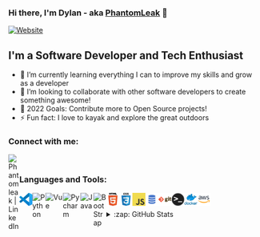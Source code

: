 ### Hi there, I'm Dylan - aka [PhantomLeak][website] 👋

[![Website](https://img.shields.io/website?label=dylanstocking.com&style=for-the-badge&url=https%3A%2F%2Fdylanstocking.com)](https://dylanstocking.com)

## I'm a Software Developer and Tech Enthusiast

- 🌱 I’m currently learning everything I can to improve my skills and grow as a developer
- 👯 I’m looking to collaborate with other software developers to create something awesome!
- 🥅 2022 Goals: Contribute more to Open Source projects!
- ⚡ Fun fact: I love to kayak and explore the great outdoors

### Connect with me:

<!--[<img align="left" alt="PhantomLeak" width="22px" src="https://api.iconify.design/oi/globe.svg?color=blue" />][website]-->
[<img align="left" alt="Phantomleak | LinkedIn" width="22px" src="https://api.iconify.design/logos/linkedin-icon.svg?color=blue" />][linkedin]

<br />

### Languages and Tools:

<img align="left" alt="Visual Studio Code" width="26px" src="https://raw.githubusercontent.com/github/explore/80688e429a7d4ef2fca1e82350fe8e3517d3494d/topics/visual-studio-code/visual-studio-code.png" />
<img align="left" alt="Python" width="26px" src="https://raw.githubusercontent.com/jmnote/z-icons/ecc35bf91df739a9ffbad03eae3944ff9b7d3811/svg/python.svg"/>
<img align="left" alt="Vue" width="35px" src="https://api.iconify.design/logos/vue.svg"/>
<img align="left" alt="Pycharm" width="35px" src="https://api.iconify.design/logos/pycharm.svg"/>
<img align="left" alt="Java" width="26px" src="https://raw.githubusercontent.com/jmnote/z-icons/ecc35bf91df739a9ffbad03eae3944ff9b7d3811/svg/java.svg"/>
<img align="left" alt="BootStrap" width="26px" src="https://raw.githubusercontent.com/jmnote/z-icons/ecc35bf91df739a9ffbad03eae3944ff9b7d3811/svg/bootstrap.svg"/>
<img align="left" alt="HTML5" width="26px" src="https://raw.githubusercontent.com/github/explore/80688e429a7d4ef2fca1e82350fe8e3517d3494d/topics/html/html.png" />
<img align="left" alt="CSS3" width="26px" src="https://raw.githubusercontent.com/github/explore/80688e429a7d4ef2fca1e82350fe8e3517d3494d/topics/css/css.png" />
<img align="left" alt="JavaScript" width="26px" src="https://raw.githubusercontent.com/github/explore/80688e429a7d4ef2fca1e82350fe8e3517d3494d/topics/javascript/javascript.png" />
<img align="left" alt="SQL" width="26px" src="https://raw.githubusercontent.com/github/explore/80688e429a7d4ef2fca1e82350fe8e3517d3494d/topics/sql/sql.png" />
<img align="left" alt="Git" width="26px" src="https://raw.githubusercontent.com/github/explore/80688e429a7d4ef2fca1e82350fe8e3517d3494d/topics/git/git.png" />
<img align="left" alt="Terminal" width="26px" src="https://raw.githubusercontent.com/github/explore/80688e429a7d4ef2fca1e82350fe8e3517d3494d/topics/terminal/terminal.png" />
<img align="left" alt="Docker" width="26px" src="https://raw.githubusercontent.com/github/explore/80688e429a7d4ef2fca1e82350fe8e3517d3494d/topics/docker/docker.png"/>
<img align="left" alt="aws" width="26px" src="https://raw.githubusercontent.com/github/explore/80688e429a7d4ef2fca1e82350fe8e3517d3494d/topics/aws/aws.png"/> 
<br/><br/>

<details>
  <summary>:zap: GitHub Stats</summary>

  [![PhantomLeaks GitHub stats](https://github-readme-stats.vercel.app/api?username=PhantomLeak)](https://github.com/phantomleak/github-readme-stats)
  ![Your Repository's Stats](https://github-readme-stats.vercel.app/api?username=PhantomLeak&show_icons=true)

</details>

[website]: https://www.dylanstocking.com/
[linkedin]: https://www.linkedin.com/in/dylan-stocking-71985b19a/
